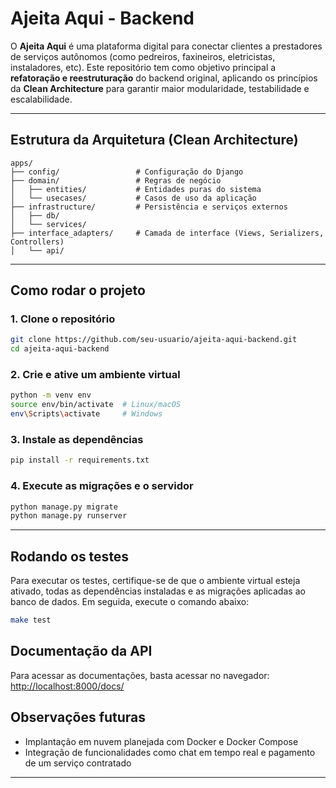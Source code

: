 # Ajeita Aqui - Backend

O **Ajeita Aqui** é uma plataforma digital para conectar clientes a prestadores de serviços autônomos (como pedreiros, faxineiros, eletricistas, instaladores, etc). Este repositório tem como objetivo principal a **refatoração e reestruturação** do backend original, aplicando os princípios da **Clean Architecture** para garantir maior modularidade, testabilidade e escalabilidade.

---

## Estrutura da Arquitetura (Clean Architecture)

```text
apps/
├── config/                 # Configuração do Django 
├── domain/                 # Regras de negócio
│   ├── entities/           # Entidades puras do sistema
│   └── usecases/           # Casos de uso da aplicação
├── infrastructure/         # Persistência e serviços externos
│   ├── db/
│   └── services/
├── interface_adapters/     # Camada de interface (Views, Serializers, Controllers)
│   └── api/
```

---

## Como rodar o projeto

### 1. Clone o repositório

```bash
git clone https://github.com/seu-usuario/ajeita-aqui-backend.git
cd ajeita-aqui-backend
```

### 2. Crie e ative um ambiente virtual

```bash
python -m venv env
source env/bin/activate  # Linux/macOS
env\Scripts\activate     # Windows
```

### 3. Instale as dependências

```bash
pip install -r requirements.txt
```

### 4. Execute as migrações e o servidor

```bash
python manage.py migrate
python manage.py runserver
```

---

## Rodando os testes

Para executar os testes, certifique-se de que o ambiente virtual esteja ativado, todas as dependências instaladas e as migrações aplicadas ao banco de dados. Em seguida, execute o comando abaixo:

```bash
make test
```

## Documentação da API

Para acessar as documentações, basta acessar no navegador: 
[http://localhost:8000/docs/](http://localhost:8000/docs/)

## Observações futuras

- Implantação em nuvem planejada com Docker e Docker Compose
- Integração de funcionalidades como chat em tempo real e pagamento de um serviço contratado

---